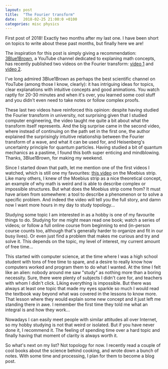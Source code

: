 ```yaml
---
layout: post
title:  "The Fourier transform"
date:   2018-02-25 21:00:0 +0100
categories: misc physics
---
```


First post of 2018! Exactly two months after my last one. I have been short
on topics to write about these past months, but finally here we are!

The inspiration for this post is simply giving a recommendation: [3Blue1Brown](https://www.youtube.com/channel/UCYO_jab_esuFRV4b17AJtAw), a
YouTube channel dedicated to explaning math concepts, has recently published two
videos on the Fourier transform: [video 1](https://www.youtube.com/watch?v=spUNpyF58BY) and [video 2](https://www.youtube.com/watch?v=MBnnXbOM5S4).

I've long admired 3Blue1Brown as perhaps the
best scientific channel on YouTube (among those I know, clearly): it has intriguing
ideas for topics, clear explanations with intuitive concepts and good animations.
You watch raptly for 20-30 minutes and when it's over, you learned some
cool stuff and you didn't even need to take notes or follow complex proofs.

These last two videos have reinforced this opinion:
despite having studied the Fourier transform in university, not surprising
given that I studied computer engineering, the video taught me quite a bit about what the
transform itself represents. And the big surprise came in the second video,
where instead of continuing on the path set in the first one, the author
explained the surprisingly intuitive relationship between the Fourier transform
of a wave, and what it can be used for, and Heisenberg's uncertainty principle
for quantum particles. Having studied a bit of quantum mechanics as a pastime,
I found this both super enticing and mindblowing. Thanks, 3Blue1Brown, for
making my weekend.

Since I started down that path, let me mention one of the first videos I
watched, which is still one my favourites: [this video](https://www.youtube.com/watch?v=AmgkSdhK4K8) on the Moebius strip.
Like many others, I knew of the Moebius strip as a nice theoretical concept,
an example of why math is weird and is able to describe complex or impossible
structures. But what does the Moebius strip come from? It must have arisen
from somewhere: a tool to describe a phenomenon or to solve a specific problem.
And indeed the video will tell you the full story, and damn now I want more
hours in my day to study topology...

Studying some topic I am interested in as a hobby is
one of my favourite things to do. Studying for me might mean read one book; watch
a series of videos; or follow a full online course from beginning to end (in-person
course counts too, although that's generally harder to organize and fit in our busy lives).
Or even just find a problem that makes me curious and try and solve it. This
depends on the topic, my level of interest, my current amount of free time...

This started with computer science, at the time where I was a high school student
with tons of free time to spare, and a desire to really know how computers
worked and program them to do what I wanted. At the time I felt like an alien:
nobody around me saw "study" as nothing more than a boring necessity. Sure, there were
plenty of subjects I didn't care for, and teachers with whom I didn't click.
Liking everything is impossible. But there was always at least one topic that
made my eyes sparkle so much I would read the textbook way beyond what was covered in the
 lessons to know more. That lesson where they would explain some new concept and it just
left me standing there in awe. I remember the first time they told me what
an integral is and how they work...

Nowadays I can easily meet people with similar attitudes all over Internet, so
my hobby studying is not that weird or isolated. But if you have never done it, I recommend
it. The feeling of spending time over a hard topic and finally having that
moment of clarity is always worth it.

So what's next on my list? Not topology for now. I recently read a couple of
cool books about the science behind cooking, and wrote down a bunch of notes.
With some time and processing, I plan for them to become a blog post.
